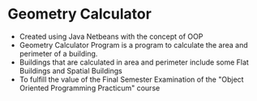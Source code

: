 # Geometry Calculator

- Created using Java Netbeans with the concept of OOP
- Geometry Calculator Program is a program to calculate the area and perimeter of a building.
- Buildings that are calculated in area and perimeter include some Flat Buildings and Spatial Buildings
- To fulfill the value of the Final Semester Examination of the "Object Oriented Programming Practicum" course
